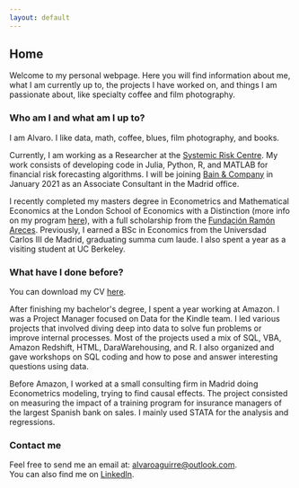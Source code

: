 ```yaml
---
layout: default
---
```


## Home

Welcome to my personal webpage. Here you will find information about me, what I am currently up to, the projects I have worked on, and things I am passionate about, like specialty coffee and film photography.

### Who am I and what am I up to?

I am Alvaro. I like data, math, coffee, blues, film photography, and books.

Currently, I am working as a Researcher at the [Systemic Risk Centre](http://www.systemicrisk.ac.uk). My work consists of developing code in Julia, Python, R, and MATLAB for financial risk forecasting algorithms. I will be joining [Bain & Company](https://www.bain.com) in January 2021 as an Associate Consultant in the Madrid office.

I recently completed my masters degree in Econometrics and Mathematical Economics at the London School of Economics with a Distinction (more info on my program [here](http://www.lse.ac.uk/study-at-lse/Graduate/Degree-programmes-2019/MSc-Econometrics-and-Mathematical-Economics)), with a full scholarship from the [Fundación Ramón Areces](https://www.fundacionareces.es/fundacionareces/en/). Previously, I earned a BSc in Economics from the Universdad Carlos III de Madrid, graduating summa cum laude. I also spent a year as a visiting student at UC Berkeley.

### What have I done before?

You can download my CV <a href="https://www.dropbox.com/s/9xs8m1rikbwz24m/CV_AlvaroAguirre.pdf?dl=1" target="_blank">here</a>.

After finishing my bachelor's degree, I spent a year working at Amazon. I was a Project Manager focused on Data for the Kindle team. I led various projects that involved diving deep into data to solve fun problems or improve internal processes. Most of the projects used a mix of SQL, VBA, Amazon Redshift, HTML, DaraWarehousing, and R. I also organized and gave workshops on SQL coding and how to pose and answer interesting questions using data. 

Before Amazon, I worked at a small consulting firm in Madrid doing Econometrics modeling, trying to find causal effects. The project consisted on measuring the impact of a training program for insurance managers of the largest Spanish bank on sales. I mainly used STATA for the analysis and regressions.


### Contact me

Feel free to send me an email at: <alvaroaguirre@outlook.com>.  
You can also find me on [LinkedIn](https://www.linkedin.com/in/alvaro-aguirre/).